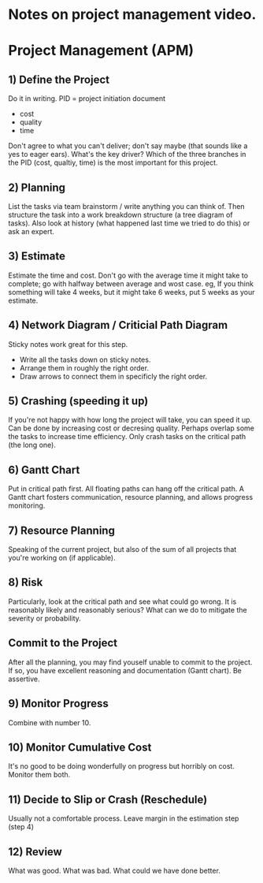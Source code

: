 # Notes on project management video.
# Project Management (APM)
## 1) Define the Project
Do it in writing.
PID = project initiation document
* cost
* quality
* time

Don't agree to what you can't deliver; don't say maybe (that sounds like a yes to eager ears).
What's the key driver? Which of the three branches in the PID (cost, qualtiy, time) is the most important for this project.

## 2) Planning
List the tasks via team brainstorm / write anything you can think of.
Then structure the task into a work breakdown structure (a tree diagram of tasks).
Also look at history (what happened last time we tried to do this) or ask an expert.

## 3) Estimate
Estimate the time and cost.
Don't go with the average time it might take to complete; go with halfway between average and wost case.
eg, If you think something will take 4 weeks, but it might take 6 weeks, put 5 weeks as your estimate.

## 4) Network Diagram / Criticial Path Diagram
Sticky notes work great for this step.
* Write all the tasks down on sticky notes.
* Arrange them in roughly the right order.
* Draw arrows to connect them in specificly the right order.

## 5) Crashing (speeding it up)
If you're not happy with how long the project will take, you can speed it up.
Can be done by increasing cost or decresing quality.
Perhaps overlap some the tasks to increase time efficiency.
Only crash tasks on the critical path (the long one).

## 6) Gantt Chart
Put in critical path first.
All floating paths can hang off the critical path.
A Gantt chart fosters communication, resource planning, and allows progress monitoring.
## 7) Resource Planning
Speaking of the current project, but also of the sum of all projects that you're working on (if applicable).

## 8) Risk
Particularly, look at the critical path and see what could go wrong.
It is reasonably likely and reasonably serious? What can we do to mitigate the severity or probability.

## Commit to the Project
After all the planning, you may find youself unable to commit to the project.
If so, you have excellent reasoning and documentation (Gantt chart).
Be assertive.

## 9) Monitor Progress
Combine with number 10.

## 10) Monitor Cumulative Cost
It's no good to be doing wonderfully on progress but horribly on cost. Monitor them both.

## 11) Decide to Slip or Crash (Reschedule)
Usually not a comfortable process. Leave margin in the estimation step (step 4)

## 12) Review
What was good. What was bad. What could we have done better.

